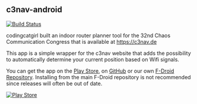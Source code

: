 c3nav-android
-------------

[![Build Status](https://travis-ci.org/c3nav/c3nav-android.svg?branch=master)](https://travis-ci.org/c3nav/c3nav-android)

codingcatgirl built an indoor router planner tool for the 32nd Chaos
Communication Congress that is available at https://c3nav.de

This app is a simple wrapper for the c3nav website that adds the
possibility to automatically determine your current position
based on Wifi signals.

You can get the app on the [Play Store](https://play.google.com/store/apps/details?id=de.c3nav.droid),
on [GitHub](https://github.com/c3nav/c3nav-android/releases) or our own [F-Droid Repository]([https://f-droid.org/repository/browse/?fdid=de.c3nav.droid](https://f-droid.c3nav.de/fdroid/repo/)). Installing from the main F-Droid repository is not recommended since releases will often be out of date.

[![Play Store](https://developer.android.com/images/brand/en_app_rgb_wo_60.png)](https://play.google.com/store/apps/details?id=de.c3nav.droid)
